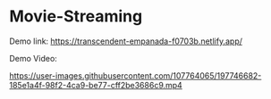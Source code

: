 # Movie-Streaming
Demo link: https://transcendent-empanada-f0703b.netlify.app/

Demo Video: 




https://user-images.githubusercontent.com/107764065/197746682-185e1a4f-98f2-4ca9-be77-cff2be3686c9.mp4

